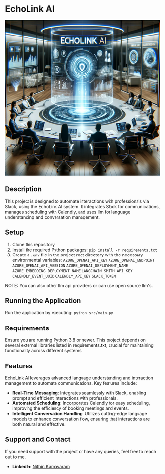 # EchoLink AI

![EchoLinkAI](images/project.png "project image")

## Description
This project is designed to automate interactions with professionals via Slack, using the EchoLink AI system. It integrates Slack for communications, manages scheduling with Calendly, and uses llm for language understanding and conversation management.

## Setup
1. Clone this repository.
2. Install the required Python packages: 
`pip install -r requirements.txt`
3. Create a `.env` file in the project root directory with the necessary environmental variables:
`AZURE_OPENAI_API_KEY`
`AZURE_OPENAI_ENDPOINT`
`AZURE_OPENAI_API_VERSION`
`AZURE_OPENAI_DEPLOYMENT_NAME`
`AZURE_EMBEDDING_DEPLOYMENT_NAME`
`LANGCHAIN_SMITH_API_KEY`
`CALENDLY_EVENT_UUID`
`CALENDLY_API_KEY`
`SLACK_TOKEN`

NOTE: You can also other llm api providers or can use open source llm's.

## Running the Application
Run the application by executing:
`python src/main.py`

## Requirements
Ensure you are running Python 3.8 or newer. This project depends on several external libraries listed in requirements.txt, crucial for maintaining functionality across different systems.

## Features
EchoLink AI leverages advanced language understanding and interaction management to automate communications. Key features include:
- **Real-Time Messaging**: Integrates seamlessly with Slack, enabling prompt and efficient interactions with professionals.
- **Automated Scheduling**: Incorporates Calendly for easy scheduling, improving the efficiency of booking meetings and events.
- **Intelligent Conversation Handling**: Utilizes cutting-edge language models to enhance conversation flow, ensuring that interactions are both natural and effective.

## Support and Contact
If you need support with the project or have any queries, feel free to reach out to me.
- **LinkedIn**: [Nithin Kamavaram](https://www.linkedin.com/in/nkamavaram/)
